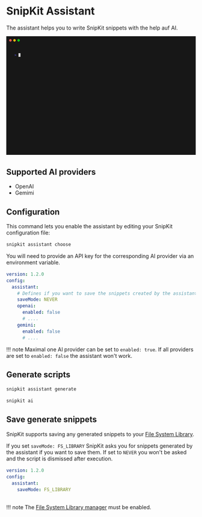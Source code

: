 # SnipKit Assistant

The assistant helps you to write SnipKit snippets with the help auf AI.

![Assistant Demo](../images/assistant.gif)

## Supported AI providers

- OpenAI 
- Gemimi 

## Configuration

This command lets you enable the assistant by editing your SnipKit configuration file:

```sh title="Enable or switch to a different AI provider"
snipkit assistant choose
```

You will need to provide an API key for the corresponding AI provider via an environment variable.

[configuration]: ../configuration/overview.md

```yaml title="config.yaml"
version: 1.2.0
config:
  assistant:
    # Defines if you want to save the snippets created by the assistant. Possible values: NEVER | FS_LIBRARY
    saveMode: NEVER
    openai:
      enabled: false
      # ....
    gemini:
      enabled: false
      # ....
```

!!! note
    Maximal one AI provider can be set to `enabled: true`. If all providers are set to `enabled: false` the assistant won't work.

## Generate scripts

```sh title="Generate a script"
snipkit assistant generate
```

```sh title="Root-level command for convience"
snipkit ai
```

## Save generate snippets

SnipKit supports saving any generated snippets to your [File System Library][fslibrary].

If you set `saveMode: FS_LIBRARY` SnipKit asks you for snippets generated by the assistant if you want to save them. If set to `NEVER` you won't be asked and the script is dismissed after execution.

```yaml title="config.yaml"
version: 1.2.0
config:
  assistant:
    saveMode: FS_LIBRARY
    
```
!!! note
    The [File System Library manager][fslibrary] must be enabled.

[fslibrary]: ../managers/fslibrary.md
